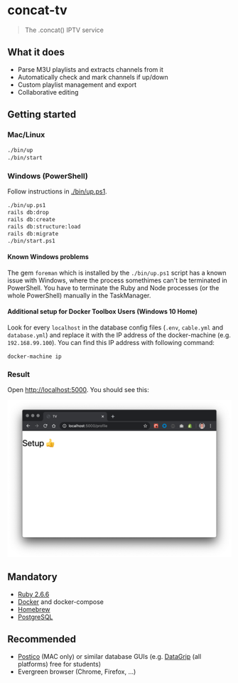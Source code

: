 # concat-tv

> The .concat() IPTV service

## What it does

* Parse M3U playlists and extracts channels from it
* Automatically check and mark channels if up/down
* Custom playlist management and export
* Collaborative editing

## Getting started

### Mac/Linux

```bash
./bin/up
./bin/start
```

### Windows (PowerShell)

Follow instructions in [./bin/up.ps1](./bin/up.ps1).

```pwsh
./bin/up.ps1
rails db:drop
rails db:create
rails db:structure:load
rails db:migrate
./bin/start.ps1
```

#### Known Windows problems

The gem `foreman` which is installed by the `./bin/up.ps1` script has a known issue with Windows, where the process somethimes can't be terminated in PowerShell. You have to terminate the Ruby and Node processes (or the whole PowerShell) manually in the TaskManager.

#### Additional setup for Docker Toolbox Users (Windows 10 Home)

Look for every `localhost` in the database config files (`.env`, `cable.yml` and `database.yml`) and replace it with the IP address of the docker-machine (e.g. `192.168.99.100`). You can find this IP address with following command: 

```
docker-machine ip
```

### Result

Open [http://localhost:5000](http://localhost:5000). You should see this:

![Setup success](./docs/assets/setup.png)

## Mandatory

* [Ruby 2.6.6](https://www.ruby-lang.org/en/)
* [Docker](https://www.docker.com/products/docker-desktop) and docker-compose
* [Homebrew](https://brew.sh/)
* [PostgreSQL](https://www.postgresql.org/)

## Recommended

* [Postico](https://eggerapps.at/postico/) (MAC only) or similar database GUIs (e.g. [DataGrip](https://www.jetbrains.com/datagrip) (all platforms) free for students)
* Evergreen browser (Chrome, Firefox, …)
